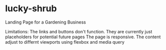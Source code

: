 # lucky-shrub
Landing Page for a Gardening Business

Limitations:
The links and buttons don't function. They are currently just placeholders for potential future pages
The page is responsive. The content adjust to differnt viewports using flexbox and media query 
